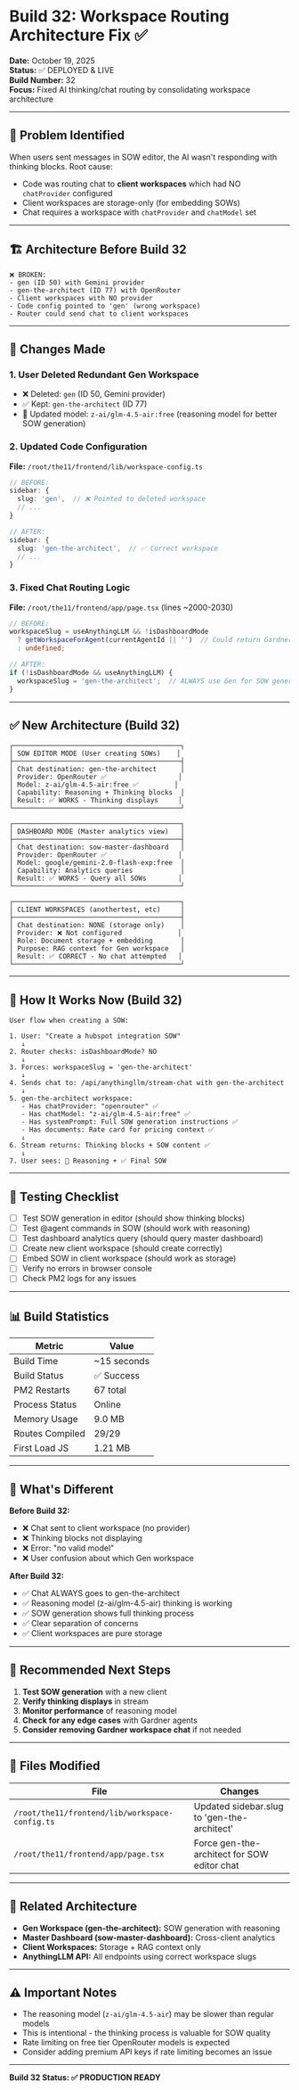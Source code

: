 # Build 32: Workspace Routing Architecture Fix ✅

**Date:** October 19, 2025  
**Status:** ✅ DEPLOYED & LIVE  
**Build Number:** 32  
**Focus:** Fixed AI thinking/chat routing by consolidating workspace architecture

---

## 🎯 Problem Identified

When users sent messages in SOW editor, the AI wasn't responding with thinking blocks. Root cause:
- Code was routing chat to **client workspaces** which had NO `chatProvider` configured
- Client workspaces are storage-only (for embedding SOWs)
- Chat requires a workspace with `chatProvider` and `chatModel` set

---

## 🏗️ Architecture Before Build 32

```
❌ BROKEN:
- gen (ID 50) with Gemini provider
- gen-the-architect (ID 77) with OpenRouter  
- Client workspaces with NO provider
- Code config pointed to 'gen' (wrong workspace)
- Router could send chat to client workspaces
```

---

## 🔧 Changes Made

### 1. **User Deleted Redundant Gen Workspace**
   - ❌ Deleted: `gen` (ID 50, Gemini provider)
   - ✅ Kept: `gen-the-architect` (ID 77)
   - 🚀 Updated model: `z-ai/glm-4.5-air:free` (reasoning model for better SOW generation)

### 2. **Updated Code Configuration** 
   **File:** `/root/the11/frontend/lib/workspace-config.ts`
   ```typescript
   // BEFORE:
   sidebar: {
     slug: 'gen',  // ❌ Pointed to deleted workspace
     // ...
   }

   // AFTER:
   sidebar: {
     slug: 'gen-the-architect',  // ✅ Correct workspace
     // ...
   }
   ```

### 3. **Fixed Chat Routing Logic**
   **File:** `/root/the11/frontend/app/page.tsx` (lines ~2000-2030)
   ```typescript
   // BEFORE:
   workspaceSlug = useAnythingLLM && !isDashboardMode 
     ? getWorkspaceForAgent(currentAgentId || '')  // Could return Gardner slugs!
     : undefined;

   // AFTER:
   if (!isDashboardMode && useAnythingLLM) {
     workspaceSlug = 'gen-the-architect';  // ALWAYS use Gen for SOW generation
   }
   ```

---

## ✅ New Architecture (Build 32)

```
┌──────────────────────────────────────────┐
│ SOW EDITOR MODE (User creating SOWs)    │
├──────────────────────────────────────────┤
│ Chat destination: gen-the-architect      │
│ Provider: OpenRouter ✅                  │
│ Model: z-ai/glm-4.5-air:free ✅         │
│ Capability: Reasoning + Thinking blocks  │
│ Result: ✅ WORKS - Thinking displays     │
└──────────────────────────────────────────┘

┌──────────────────────────────────────────┐
│ DASHBOARD MODE (Master analytics view)   │
├──────────────────────────────────────────┤
│ Chat destination: sow-master-dashboard   │
│ Provider: OpenRouter ✅                  │
│ Model: google/gemini-2.0-flash-exp:free  │
│ Capability: Analytics queries            │
│ Result: ✅ WORKS - Query all SOWs        │
└──────────────────────────────────────────┘

┌──────────────────────────────────────────┐
│ CLIENT WORKSPACES (anothertest, etc)     │
├──────────────────────────────────────────┤
│ Chat destination: NONE (storage only)    │
│ Provider: ❌ Not configured              │
│ Role: Document storage + embedding       │
│ Purpose: RAG context for Gen workspace   │
│ Result: ✅ CORRECT - No chat attempted   │
└──────────────────────────────────────────┘
```

---

## 🧠 How It Works Now (Build 32)

```
User flow when creating a SOW:

1. User: "Create a hubspot integration SOW"
   ↓
2. Router checks: isDashboardMode? NO
   ↓
3. Forces: workspaceSlug = 'gen-the-architect'
   ↓
4. Sends chat to: /api/anythingllm/stream-chat with gen-the-architect
   ↓
5. gen-the-architect workspace:
   - Has chatProvider: "openrouter" ✅
   - Has chatModel: "z-ai/glm-4.5-air:free" ✅
   - Has systemPrompt: Full SOW generation instructions ✅
   - Has documents: Rate card for pricing context ✅
   ↓
6. Stream returns: Thinking blocks + SOW content ✅
   ↓
7. User sees: 💭 Reasoning + ✅ Final SOW
```

---

## 🧪 Testing Checklist

- [ ] Test SOW generation in editor (should show thinking blocks)
- [ ] Test @agent commands in SOW (should work with reasoning)
- [ ] Test dashboard analytics query (should query master dashboard)
- [ ] Create new client workspace (should create correctly)
- [ ] Embed SOW in client workspace (should work as storage)
- [ ] Verify no errors in browser console
- [ ] Check PM2 logs for any issues

---

## 📊 Build Statistics

| Metric | Value |
|--------|-------|
| Build Time | ~15 seconds |
| Build Status | ✅ Success |
| PM2 Restarts | 67 total |
| Process Status | Online |
| Memory Usage | 9.0 MB |
| Routes Compiled | 29/29 |
| First Load JS | 1.21 MB |

---

## 🚀 What's Different

**Before Build 32:**
- ❌ Chat sent to client workspace (no provider)
- ❌ Thinking blocks not displaying
- ❌ Error: "no valid model"
- ❌ User confusion about which Gen workspace

**After Build 32:**
- ✅ Chat ALWAYS goes to gen-the-architect
- ✅ Reasoning model (z-ai/glm-4.5-air) thinking is working
- ✅ SOW generation shows full thinking process
- ✅ Clear separation of concerns
- ✅ Client workspaces are pure storage

---

## 🎯 Recommended Next Steps

1. **Test SOW generation** with a new client
2. **Verify thinking displays** in stream
3. **Monitor performance** of reasoning model
4. **Check for any edge cases** with Gardner agents
5. **Consider removing Gardner workspace chat** if not needed

---

## 📝 Files Modified

| File | Changes |
|------|---------|
| `/root/the11/frontend/lib/workspace-config.ts` | Updated sidebar.slug to 'gen-the-architect' |
| `/root/the11/frontend/app/page.tsx` | Force gen-the-architect for SOW editor chat |

---

## 🔗 Related Architecture

- **Gen Workspace (gen-the-architect):** SOW generation with reasoning
- **Master Dashboard (sow-master-dashboard):** Cross-client analytics
- **Client Workspaces:** Storage + RAG context only
- **AnythingLLM API:** All endpoints using correct workspace slugs

---

## ⚠️ Important Notes

- The reasoning model (`z-ai/glm-4.5-air`) may be slower than regular models
- This is intentional - the thinking process is valuable for SOW quality
- Rate limiting on free tier OpenRouter models is expected
- Consider adding premium API keys if rate limiting becomes an issue

---

**Build 32 Status: ✅ PRODUCTION READY**
